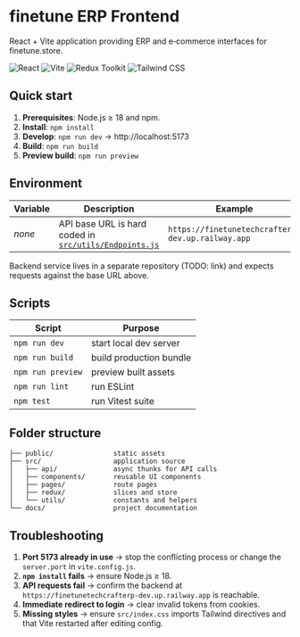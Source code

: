 # finetune ERP Frontend

React + Vite application providing ERP and e‑commerce interfaces for finetune.store.

![React](https://img.shields.io/badge/React-20232A?logo=react&logoColor=61DAFB)
![Vite](https://img.shields.io/badge/Vite-646CFF?logo=vite&logoColor=FFD62E)
![Redux Toolkit](https://img.shields.io/badge/Redux%20Toolkit-593D88?logo=redux&logoColor=white)
![Tailwind CSS](https://img.shields.io/badge/Tailwind-38B2AC?logo=tailwind-css&logoColor=white)

## Quick start

1. **Prerequisites**: Node.js ≥ 18 and npm.
2. **Install**: `npm install`
3. **Develop**: `npm run dev` → http://localhost:5173
4. **Build**: `npm run build`
5. **Preview build**: `npm run preview`

## Environment

| Variable | Description | Example |
|----------|-------------|---------|
| _none_   | API base URL is hard coded in [`src/utils/Endpoints.js`](src/utils/Endpoints.js) | `https://finetunetechcrafterp-dev.up.railway.app` |

Backend service lives in a separate repository (TODO: link) and expects requests against the base URL above.

## Scripts

| Script | Purpose |
|--------|---------|
| `npm run dev` | start local dev server |
| `npm run build` | build production bundle |
| `npm run preview` | preview built assets |
| `npm run lint` | run ESLint |
| `npm test` | run Vitest suite |

## Folder structure

```
├── public/               static assets
├── src/                  application source
│   ├── api/              async thunks for API calls
│   ├── components/       reusable UI components
│   ├── pages/            route pages
│   ├── redux/            slices and store
│   └── utils/            constants and helpers
└── docs/                 project documentation
```

## Troubleshooting

1. **Port 5173 already in use** → stop the conflicting process or change the `server.port` in `vite.config.js`.
2. **`npm install` fails** → ensure Node.js ≥ 18.
3. **API requests fail** → confirm the backend at `https://finetunetechcrafterp-dev.up.railway.app` is reachable.
4. **Immediate redirect to login** → clear invalid tokens from cookies.
5. **Missing styles** → ensure `src/index.css` imports Tailwind directives and that Vite restarted after editing config.

